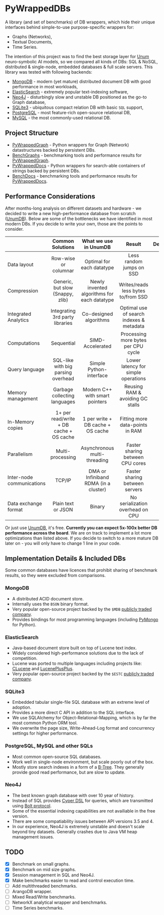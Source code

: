 # PyWrappedDBs

A library (and set of benchmarks) of DB wrappers, which hide their unique interfaces behind simple-to-use purpose-specific wrappers for:

* Graphs (Networks),
* Textual Documents,
* Time Series.

The intention of this project was to find the best storage layer for [Unum](https://unum.xyz) neuro-symbolic AI models, so we compared all kinds of DBs: SQL & NoSQL, distributed & single-node, embedded databases & full scale servers. This library was tested with following backends: 

* [MongoDB](#mongodb) - modern (yet mature) distributed document DB with good performance in most workloads,
* [ElasticSearch](#elasticsearch) - extremely popular text-indexing software, 
* [Neo4J](#neo4j) - disturbingly slow and unstable DB positioned as the go-to Graph database, 
* [SQLite3](#sqlite3) - ubiquitous compact relation DB with basic `SQL` support, 
* [PostgreSQL](#postgresql) - most feature-rich open-source relational DB,
* [MySQL](#mysql) - the most commonly-used relational DB.

## Project Structure

* [PyWrappedGraph](PyWrappedGraph) - Python wrappers for Graph (Network) datastructures backed by persistent DBs.
* [BenchGraphs](BenchGraphs) - benchmarking tools and performance results for [PyWrappedGraph](PyWrappedGraph).
* [PyWrappedDocs](PyWrappedDocs) - Python wrappers for search-able containers of strings backed by persistent DBs.
* [BenchDocs](BenchDocs) - benchmarking tools and performance results for [PyWrappedDocs](PyWrappedDocs).

## Performance Considerations

After months-long analysis on different datasets and hardware - we decided to write a new high-performance database from scratch ([UnumDB](https://unum.xyz/db)). Below are some of the bottlenecks we have identified in most modern DBs. If you decide to write your own, those are the points to consider. 

|                           |            Common Solutions             |            What we use in UnumDB            |                **Result**                | Device |
| :------------------------ | :-------------------------------------: | :-----------------------------------------: | :--------------------------------------: | :----: |
| Data layout               |          Row-wise or columnar           |          Optimal for each datatype          |         Less random jumps on SSD         |   💾    |
| Compression               |    Generic, but slow (Snappy, zlib)     | Newly invented algorithms for each datatype |   Writes/reads less bytes to/from SSD    |   💾    |
| Integrated Analytics      |     Integrating 3rd party libraries     |           Co-designed algorithms            | Optimal use of search indexes & metadata |   🧠    |
| Computations              |               Sequential                |              SIMD-Accelerated               |   Processing more bytes per CPU cycle    |   🧠    |
| Query language            |   SQL-like with big parsing overhead    |           Simple Python-interface           |   Lower latency for simple operations    |   🧠    |
| Memory management         |      Garbage collecting languages       |       Modern C++ with smart pointers        |     Reusing RAM & avoiding GC stalls     |   🐏    |
| In-Memory copies          | 1+ per read/write + DB cache + OS cache |      1 per write + DB cache + OS cache      |     Fitting more data-points in RAM      |   🐏    |
| Parallelism               |            Multi-processing             |        Asynchronous multi-threading         |     Faster sharing between CPU cores     |   🧠    |
| Inter-node communications |                 TCP/IP                  |    DMA or Infiniband RDMA (in a cluster)    |      Faster sharing between servers      |   📡    |
| Data exchange format      |           Plain text or JSON            |                   Binary                    |     No serialization overhead on CPU     |   🧠    |

Or just use [UnumDB](https://unum.xyz/db), it's free. **Currently you can expect 5x-100x better DB performance across the board**. We are on track to implement a lot more optimizations than listed above. If you decide to switch to a more mature DB later on - you will only have to change 1 line in your code.

## Implementation Details & Included DBs

Some common databases have licences that prohibit sharing of benchmark results, so they were excluded from comparisons.

### MongoDB

* A distributed ACID document store. 
* Internally uses the `BSON` binary format.
* Very popular open-source project backed by the `$MDB` [publicly traded company](https://finance.yahoo.com/quote/MDB).
* Provides bindings for most programming languages (including [PyMongo](https://pymongo.readthedocs.io) for Python).

### ElasticSearch

* Java-based document store built on top of Lucene text index.
* Widely considered high-performance solutions due to the lack of competition.
* Lucene was ported to multiple languages including projects like: [CLucene](http://clucene.sourceforge.net) and [LucenePlusPlus](https://github.com/luceneplusplus/LucenePlusPlus).
* Very popular open-source project backed by the `$ESTC` [publicly traded company](https://finance.yahoo.com/quote/ESTC).

### SQLite3

* Embedded tabular single-file SQL database with an extreme level of adoption.
* Provides a more direct C API in addition to the SQL interface. 
* We use SQLAlchemy for Object-Relational-Mapping, which is by far the most common Python ORM tool.
* We overwrite the page size, Write-Ahead-Log format and concurrency settings for higher performance.

### PostgreSQL, MySQL and other SQLs

* Most common open-source SQL databases.
* Work well in single-node environment, but scale poorly out of the box.
* Mostly store search indexes in a form of a [B-Tree](https://ieftimov.com/post/postgresql-indexes-btree/). They generally provide good read performance, but are slow to update.

### Neo4J

* The best known graph database with over 10 year of history.
* Instead of SQL provides [Cyper DSL](https://neo4j.com/developer/cypher-query-language/) for queries, which are transmitted using [Bolt protocol](https://en.wikipedia.org/wiki/Bolt_(network_protocol)).
* Some of the essential indexing capabilities are not availiable in the free version.
* There are some compatiability issues between API versions 3.5 and 4.
* In our experience, Neo4J is extremely unstable and doesn't scale beyond tiny datasets. Generally crashes due to Java VM heap management issues.

## TODO

- [x] Benchmark on small graphs.
- [x] Benchmark on mid size graphs.
- [x] Session management in SQL and Neo4J.
- [x] Make benchmarks easier to read and control execution time.
- [ ] Add multithreaded benchmarks.
- [ ] ArangoDB wrapper.
- [ ] Mixed Read/Write benchmarks.
- [ ] NetworkX analytical wrapper and benchmarks.
- [ ] Time Series benchmarks.
